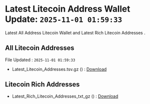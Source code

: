 # Latest Litecoin Address Wallet Update: `2025-11-01 01:59:33`

Latest All Address Litecoin Wallet and Latest Rich Litecoin Addresses .

## All Litecoin Addresses

File Updated : `2025-11-01 01:59:33`

- Latest_Litecoin_Addresses.tsv.gz () : [Download](https://github.com/Pymmdrza/Rich-Address-Wallet/releases/tag/Litecoin)

## Litecoin Rich Addresses

- Latest_Rich_Litecoin_Addresses_txt_gz () : [Download](https://github.com/Pymmdrza/Rich-Address-Wallet/releases/tag/Litecoin)
